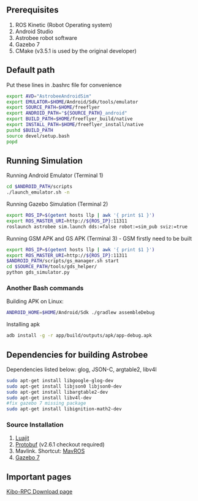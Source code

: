 ## Prerequisites
1. ROS Kinetic (Robot Operating system)
2. Android Studio 
3. Astrobee robot software
4. Gazebo 7 
5. CMake (v3.5.1 is used by the original developer)

## Default path
Put these lines in .bashrc file for convenience
```bash
export AVD="AstrobeeAndroidSim"
export EMULATOR=$HOME/Android/Sdk/tools/emulator
export SOURCE_PATH=$HOME/freeflyer
export ANDROID_PATH="${SOURCE_PATH}_android"
export BUILD_PATH=$HOME/freeflyer_build/native
export INSTALL_PATH=$HOME/freeflyer_install/native
pushd $BUILD_PATH
source devel/setup.bash
popd
```

## Running Simulation 
Running Android Emulator (Terminal 1)
```bash
cd $ANDROID_PATH/scripts
./launch_emulator.sh -n
```
Running Gazebo Simulation (Terminal 2)
```bash
export ROS_IP=$(getent hosts llp | awk '{ print $1 }')
export ROS_MASTER_URI=http://${ROS_IP}:11311
roslaunch astrobee sim.launch dds:=false robot:=sim_pub sviz:=true
```
Running GSM APK and GS APK (Terminal 3) - GSM firstly need to be built
```bash
export ROS_IP=$(getent hosts llp | awk '{ print $1 }')
export ROS_MASTER_URI=http://${ROS_IP}:11311
$ANDROID_PATH/scripts/gs_manager.sh start
cd $SOURCE_PATH/tools/gds_helper/
python gds_simulator.py
```

### Another Bash commands
Building APK on Linux:
```bash
ANDROID_HOME=$HOME/Android/Sdk ./gradlew assembleDebug 
```
Installing apk
```bash
adb install -g -r app/build/outputs/apk/app-debug.apk
```


## Dependencies for building Astrobee
Dependencies listed below: glog, JSON-C, argtable2, libv4l
```bash
sudo apt-get install libgoogle-glog-dev
sudo apt-get install libjson0 libjson0-dev
sudo apt-get install libargtable2-dev
sudo apt-get install libv4l-dev
#fix gazebo 7 missing package
sudo apt-get install libignition-math2-dev
```
### Source Installation<br>
1. [Luajit](http://luajit.org/install.html)<br>
2. [Protobuf](https://github.com/protocolbuffers/protobuf/blob/v3.11.3/src/README.md) (v2.6.1 checkout required)<br>
3. Mavlink. Shortcut: [MavROS](https://dev.px4.io/v1.9.0/en/ros/mavros_installation.html)
4. [Gazebo 7](http://gazebosim.org/tutorials?tut=install_ubuntu&ver=7.0&cat=install)
## Important pages
[Kibo-RPC Download page](https://jaxa.krpc.jp/download/index.html)


